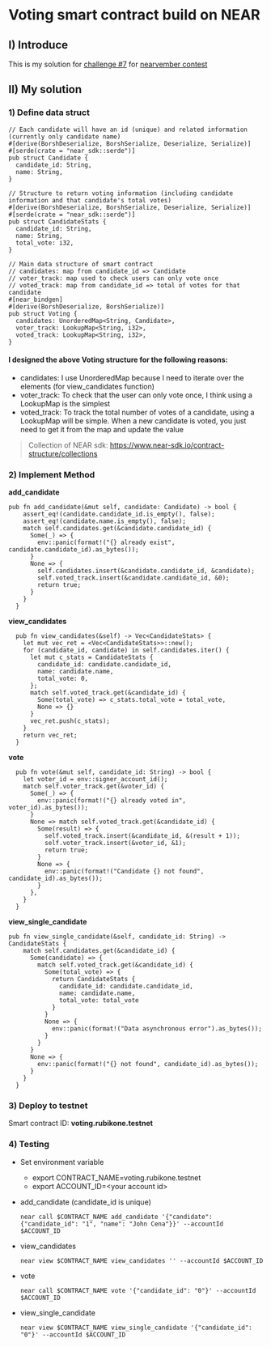 # **Voting smart contract build on NEAR**

## I) **Introduce**
This is my solution for [challenge #7](https://nearvember.near.org/challenge-7-voting-contract) for [nearvember contest](https://nearvember.near.org/)

## II) **My solution**
### 1) **Define data struct**
```
// Each candidate will have an id (unique) and related information (currently only candidate name)
#[derive(BorshDeserialize, BorshSerialize, Deserialize, Serialize)]
#[serde(crate = "near_sdk::serde")]
pub struct Candidate {
  candidate_id: String,
  name: String,
}

// Structure to return voting information (including candidate information and that candidate's total votes)
#[derive(BorshDeserialize, BorshSerialize, Deserialize, Serialize)]
#[serde(crate = "near_sdk::serde")]
pub struct CandidateStats {
  candidate_id: String,
  name: String,
  total_vote: i32,
}

// Main data structure of smart contract
// candidates: map from candidate_id => Candidate
// voter_track: map used to check users can only vote once
// voted_track: map from candidate_id => total of votes for that candidate
#[near_bindgen]
#[derive(BorshDeserialize, BorshSerialize)]
pub struct Voting {
  candidates: UnorderedMap<String, Candidate>,
  voter_track: LookupMap<String, i32>,
  voted_track: LookupMap<String, i32>,
}
```
#### **I designed the above Voting structure for the following reasons:**
- candidates: I use UnorderedMap because I need to iterate over the elements (for view_candidates function)
- voter_track: To check that the user can only vote once, I think using a LookupMap is the simplest
- voted_track: To track the total number of votes of a candidate, using a LookupMap will be simple. When a new candidate is voted, you just need to get it from the map and update the value

> Collection of NEAR sdk:
https://www.near-sdk.io/contract-structure/collections

### 2) **Implement Method**
**add_candidate**
```
pub fn add_candidate(&mut self, candidate: Candidate) -> bool {
    assert_eq!(candidate.candidate_id.is_empty(), false);
    assert_eq!(candidate.name.is_empty(), false);
    match self.candidates.get(&candidate.candidate_id) {
      Some(_) => {
        env::panic(format!("{} already exist", candidate.candidate_id).as_bytes());
      }
      None => {
        self.candidates.insert(&candidate.candidate_id, &candidate);
        self.voted_track.insert(&candidate.candidate_id, &0);
        return true;
      }
    }
  }
```
**view_candidates**
```
  pub fn view_candidates(&self) -> Vec<CandidateStats> {
    let mut vec_ret = <Vec<CandidateStats>>::new();
    for (candidate_id, candidate) in self.candidates.iter() {
      let mut c_stats = CandidateStats {
        candidate_id: candidate.candidate_id,
        name: candidate.name,
        total_vote: 0,
      };
      match self.voted_track.get(&candidate_id) {
        Some(total_vote) => c_stats.total_vote = total_vote,
        None => {}
      }
      vec_ret.push(c_stats);
    }
    return vec_ret;
  }
```
**vote**
```
  pub fn vote(&mut self, candidate_id: String) -> bool {
    let voter_id = env::signer_account_id();
    match self.voter_track.get(&voter_id) {
      Some(_) => {
        env::panic(format!("{} already voted in", voter_id).as_bytes());
      }
      None => match self.voted_track.get(&candidate_id) {
        Some(result) => {
          self.voted_track.insert(&candidate_id, &(result + 1));
          self.voter_track.insert(&voter_id, &1);
          return true;
        }
        None => {
          env::panic(format!("Candidate {} not found", candidate_id).as_bytes());
        }
      },
    }
  }
```
**view_single_candidate**
```
pub fn view_single_candidate(&self, candidate_id: String) -> CandidateStats {
    match self.candidates.get(&candidate_id) {
      Some(candidate) => {
        match self.voted_track.get(&candidate_id) {
          Some(total_vote) => {
            return CandidateStats {
              candidate_id: candidate.candidate_id,
              name: candidate.name,
              total_vote: total_vote
            }
          }
          None => {
            env::panic(format!("Data asynchronous error").as_bytes());
          }
        }
      }
      None => {
        env::panic(format!("{} not found", candidate_id).as_bytes());
      }
    }
  }
```

### 3) **Deploy to testnet**
Smart contract ID: **voting.rubikone.testnet**

### 4) **Testing**
- Set environment variable
    - export CONTRACT_NAME=voting.rubikone.testnet
    - export ACCOUNT_ID=&lt;your account id&gt;

- add_candidate (candidate_id is unique)
  ```
  near call $CONTRACT_NAME add_candidate '{"candidate": {"candidate_id": "1", "name": "John Cena"}}' --accountId $ACCOUNT_ID
  ```
- view_candidates
  ```
  near view $CONTRACT_NAME view_candidates '' --accountId $ACCOUNT_ID
  ```
- vote
  ```
  near call $CONTRACT_NAME vote '{"candidate_id": "0"}' --accountId $ACCOUNT_ID
  ```
- view_single_candidate
  ```
  near view $CONTRACT_NAME view_single_candidate '{"candidate_id": "0"}' --accountId $ACCOUNT_ID
  ```